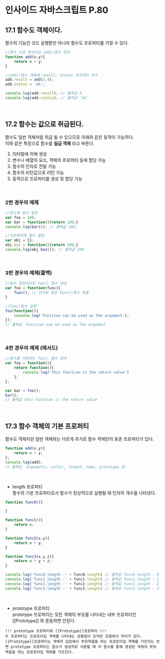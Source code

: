 # 인사이드 자바스크립트 P.80

## 17.1 함수도 객체이다.
함수의 기능인 코드 실행뿐만 아니라 함수도 프로퍼티를 가질 수 있다.
```js
//함수 선언 방식으로 add()함수 정의
function add(x,y){
    return x + y;
}

//add()함수 객체에 result, status 프로퍼티 추가
add.result = add(3,4);
add.status = 'ok';

console.log(add.result); // 출력값 5
console.log(add.status); // 출력값 'ok'
```

<br />

## 17.2 함수는 값으로 취급된다.
함수도 일반 객체처럼 취급 될 수 있으므로 아래와 같은 동작이 가능하다.<br /> 이와 같은 특징으로 함수를 __일급 객체__ 라고 부른다.
1. 리터럴에 의해 생성
2. 변수나 배열의 요소, 객체의 프로퍼티 등에 할당 가능
3. 함수의 인자로 전달 가능
4. 함수의 리턴값으로 리턴 가능
5. 동적으로 프로퍼티를 생성 및 할당 가능

<br />

### 2번 경우의 예제
```js
//변수에 함수 할당
var foo = 100;
var bar = function(){return 100;}
console.log(bar()); // 출력값 100;

//프로퍼티에 함수 할당
var obj = {};
obj.baz = function(){return 200;}
console.log(obj.baz()); // 출력값 200
```

<br />

### 3번 경우의 예제(콜백)
```js
//함수 표현식으로 foo() 함수 생성
var foo = function(func){
    func(); // 인자로 받은 func()함수 호출
}

//foo()함수 실행
foo(function(){
    console.log('Function can be used as the argument');
});
// 출력값  Function can be used as the argument
```

<br />

### 4번 경우의 예제 (메서드)
```js
//함수를 리턴하는 foo() 함수 정의 
var foo = function(){
    return function(){
        console.log('this function is the return value')
    };
};

var bar = foo();
bar();
// 출력값 this function is the return value
```

<br />

## 17.3 함수 객체의 기본 프로퍼티
함수도 객체지만 일반 객체와는 다르게 추가로 함수 객체만의 표준 프로퍼티가 있다.
```js
function add(x,y){
    return x + y;
};
console.log(add);
// 출력값  arguments, caller, length, name, prototype 등
```

<br />

+ length 프로퍼티 <br />
함수의 기본 프로퍼티로서 함수가 정상적으로 실행될 때 인자의 개수를 나타낸다.
```js
function func0(){

}

function func1(){
    return x;
}

function func2(x,y){
    return x + y;
}

function func3(x,y,z){
    return x + y + z;
}

console.log('func0.length -' + func0.length) // 출력값 func0.length - 0
console.log('func1.length -' + func1.length) // 출력값 func1.length - 1
console.log('func2.length -' + func2.length) // 출력값 func2.length - 2
console.log('func3.length -' + func3.length) // 출력값 func3.length - 3
```

<br />

+ prototype 프로퍼티<br />
prototype 프로퍼티는 모든 객체의 부모를 나타내는 내부 프로퍼티인 [[Prototype]] 와 혼동하면 안된다.
```
!!! prototype 프로퍼티와 [[Prototype]]프로퍼티 !!!
두 프로퍼티는 프로토타입 객체를 나타내는 공통점이 있지만 관점에서 차이가 있다. [[Prototype]]프로퍼티는 객체의 입장에서 부모역할을 하는 프로토타입 객체를 가르키는 반면 prototype 프로퍼티는 함수가 생성자로 사용될 때 이 함수를 통해 생성된 객체의 부모 역할을 하는 프로토타입 객체를 가르킨다.

```
